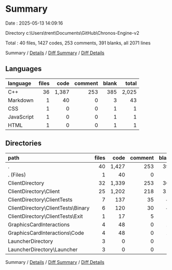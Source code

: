 # Summary

Date : 2025-05-13 14:09:16

Directory c:\\Users\\trent\\Documents\\GitHub\\Chronos-Engine-v2

Total : 40 files,  1427 codes, 253 comments, 391 blanks, all 2071 lines

Summary / [Details](details.md) / [Diff Summary](diff.md) / [Diff Details](diff-details.md)

## Languages
| language | files | code | comment | blank | total |
| :--- | ---: | ---: | ---: | ---: | ---: |
| C++ | 36 | 1,387 | 253 | 385 | 2,025 |
| Markdown | 1 | 40 | 0 | 3 | 43 |
| CSS | 1 | 0 | 0 | 1 | 1 |
| JavaScript | 1 | 0 | 0 | 1 | 1 |
| HTML | 1 | 0 | 0 | 1 | 1 |

## Directories
| path | files | code | comment | blank | total |
| :--- | ---: | ---: | ---: | ---: | ---: |
| . | 40 | 1,427 | 253 | 391 | 2,071 |
| . (Files) | 1 | 40 | 0 | 3 | 43 |
| ClientDirectory | 32 | 1,339 | 253 | 367 | 1,959 |
| ClientDirectory\\Client | 25 | 1,202 | 218 | 319 | 1,739 |
| ClientDirectory\\ClientTests | 7 | 137 | 35 | 48 | 220 |
| ClientDirectory\\ClientTests\\Binary | 6 | 120 | 30 | 42 | 192 |
| ClientDirectory\\ClientTests\\Exit | 1 | 17 | 5 | 6 | 28 |
| GraphicsCardInteractions | 4 | 48 | 0 | 18 | 66 |
| GraphicsCardInteractions\\Code | 4 | 48 | 0 | 18 | 66 |
| LauncherDirectory | 3 | 0 | 0 | 3 | 3 |
| LauncherDirectory\\Launcher | 3 | 0 | 0 | 3 | 3 |

Summary / [Details](details.md) / [Diff Summary](diff.md) / [Diff Details](diff-details.md)
